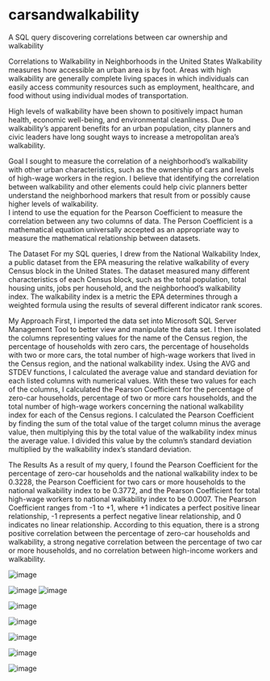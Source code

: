 # carsandwalkability
A SQL query discovering correlations between car ownership and walkability

Correlations to Walkability in Neighborhoods in the United States
Walkability measures how accessible an urban area is by foot. Areas with high walkability are generally complete living spaces in which individuals can easily access community resources such as  employment, healthcare, and food without using individual modes of transportation. 

High levels of walkability have been shown to positively impact human health, economic well-being, and environmental cleanliness. Due to walkability’s apparent benefits for an urban population, city planners and civic leaders have long sought ways to increase a metropolitan area’s walkability. 

Goal
I sought to measure the correlation of a neighborhood’s walkability with other urban characteristics, such as the ownership of cars and levels of high-wage workers in the region. I believe that identifying the correlation between walkability and other elements could help civic planners better understand the neighborhood markers that result from or possibly cause higher levels of walkability.  
I intend to use the equation for the Pearson Coefficient to measure the correlation between any two columns of data. The Person Coefficient is a mathematical equation universally accepted as an appropriate way to measure the mathematical relationship between datasets. 

The Dataset
For my SQL queries, I drew from the National Walkability Index, a public dataset from the EPA measuring the relative walkability of every Census block in the United States. The dataset measured many different characteristics of each Census block, such as the total population, total housing units, jobs per household, and the neighborhood’s walkability index. 
The walkability index is a metric the EPA determines through a weighted formula using the results of several different indicator rank scores. 

My Approach
First, I imported the data set into Microsoft SQL Server Management Tool to better view and manipulate the data set. I then isolated the columns representing values for the name of the Census region, the percentage of households with zero cars, the percentage of households with two or more cars, the total number of high-wage workers that lived in the Census region, and the national walkability index. 
Using the AVG and STDEV functions, I calculated the average value and standard deviation for each listed columns with numerical values. With these two values for each of the columns, I calculated the Pearson Coefficient for the percentage of zero-car households, percentage of two or more cars households, and the total number of high-wage workers concerning the national walkability index for each of the Census regions. 
I calculated the Pearson Coefficient by finding the sum of the total value of the target column minus the average value, then multiplying this by the total value of the walkability index minus the average value. I divided this value by the column’s standard deviation multiplied by the walkability index’s standard deviation. 

The Results
As a result of my query, I found the Pearson Coefficient for the percentage of zero-car households and the national walkability index to be 0.3228, the Pearson Coefficient for two cars or more households to the national walkability index to be 0.3772, and the Pearson Coefficient for total high-wage workers to national walkability index to be 0.0007. 
The Pearson Coefficient ranges from -1 to +1, where +1 indicates a perfect positive linear relationship, -1 represents a perfect negative linear relationship, and 0 indicates no linear relationship. 
According to this equation, there is a strong positive correlation between the percentage of zero-car households and walkability, a strong negative correlation between the percentage of two car or more households, and no correlation between high-income workers and walkability. 

![image](https://github.com/jasghb11/carsandwalkability/assets/141364823/af449647-c5a0-4c36-85e5-ac8a0241f3d5)

![image](https://github.com/jasghb11/carsandwalkability/assets/141364823/34a524a8-56bb-4e39-9946-4845947803f6)
![image](https://github.com/jasghb11/carsandwalkability/assets/141364823/24cb07ed-036f-4dc2-b96e-ea87163dddfd)

![image](https://github.com/jasghb11/carsandwalkability/assets/141364823/13855b7c-f8de-4b7f-81b7-dc5fede66140)

![image](https://github.com/jasghb11/carsandwalkability/assets/141364823/4c3e178f-6023-43b8-99fa-82d215fe6c96)

![image](https://github.com/jasghb11/carsandwalkability/assets/141364823/e91e7063-65e7-446a-b498-519f03731f0f)

![image](https://github.com/jasghb11/carsandwalkability/assets/141364823/52e82f22-2be1-451d-a833-39498f84cdd9)

![image](https://github.com/jasghb11/carsandwalkability/assets/141364823/b761bcaf-1dcd-472b-ae28-727e700b2fc9)
